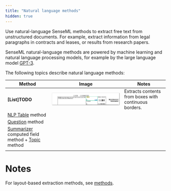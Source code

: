 ```yaml
---
title: "Natural language methods"
hidden: true
---
```


Use natural-language SenseML methods to extract free text from unstructured documents. For example, extract information from legal paragraphs in contracts and leases, or results from research papers. 

SenseML natural-language methods are powered by machine learning and natural language processing models, for example by the large language model [GPT-3](https://openai.com/api/).

The following topics describe natural language methods:

| Method                                                       | Image                                                        | Notes                                                 |
| ------------------------------------------------------------ | ------------------------------------------------------------ | ----------------------------------------------------- |
| **[List]TODO**                                               | ![Click to enlarge](https://raw.githubusercontent.com/sensible-hq/sensible-docs/main/readme-sync/assets/v0/images/final/box_1099.png) | Extracts contents from boxes with continuous borders. |
| [NLP Table](doc:nlp-table) method                            |                                                              |                                                       |
| [Question](doc:question) method                              |                                                              |                                                       |
| [Summarizer](doc:summarizer) computed field method + [Topic](doc:topic) method |                                                              |                                                       |
|                                                              |                                                              |                                                       |




Notes
====

For layout-based extraction methods, see [methods](doc:methods).
